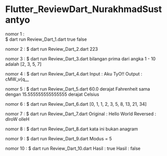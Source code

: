 # Flutter_ReviewDart_NurakhmadSustantyo

nomor 1 :  
$ dart run Review_Dart_1.dart
true
false

nomor 2 :
$ dart run Review_Dart_2.dart
223

nomor 3 :
$ dart run Review_Dart_3.dart
bilangan prima dari angka 1 - 10 adalah [2, 3, 5, 7]

nomor 4 :
$ dart run Review_Dart_4.dart
Input : Aku TyO!!
Output : cMW_v{q__

nomor 5 :
$ dart run Review_Dart_5.dart
60.0 derajat Fahrenheit sama dengan 15.555555555555555 derajat Celsius

nomor 6 :
$ dart run Review_Dart_6.dart
[0, 1, 1, 2, 3, 5, 8, 13, 21, 34]

nomor 7 :
$ dart run Review_Dart_7.dart
Original : Hello World
Reversed : dlroW olleH

nomor 8 :
$ dart run Review_Dart_8.dart
kata ini bukan anagram

nomor 9 :
$ dart run Review_Dart_9.dart
Modus = 5

nomor 10 :
$ dart run Review_Dart_10.dart
Hasil : true
Hasil : false